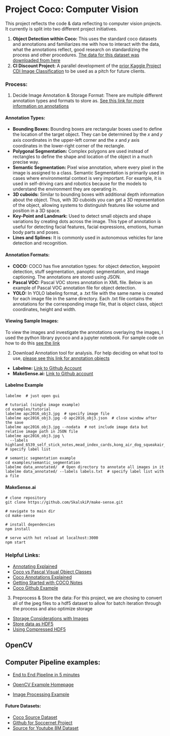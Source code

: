 # Project Coco: Computer Vision

This project reflects the code & data reflecting to computer vision projects.  It currently is split into two different project initiatives.

1. **Object Detection within Coco:** This uses the standard coco datasets and annotations and familiarizes me with how to interact with the data, what the annotations reflect, good research on standardizing the process and other procedures.  [The data for this dataset was downloaded from here](https://viso.ai/computer-vision/coco-dataset/)
2. **CI Discount Project:** A parallel development of the [prior Kaggle Project CDI Image Classification](https://www.kaggle.com/c/cdiscount-image-classification-challenge) to be used as a pitch for future clients.


### Process:

1. Decide Image Annotation & Storage Format:  There are multiple different annotation types and formats to store as. [See this link for more information on annotations](https://towardsdatascience.com/image-data-labelling-and-annotation-everything-you-need-to-know-86ede6c684b1)

#### Annotation Types:

- **Bounding Boxes:** Bounding boxes are rectangular boxes used to define the location of the target object. They can be determined by the 𝑥 and 𝑦 axis coordinates in the upper-left corner and the 𝑥 and 𝑦 axis coordinates in the lower-right corner of the rectangle.
- **Polygonal Segmentation:** Complex polygons are used instead of rectangles to define the shape and location of the object in a much precise way.
- **Semantic Segmentation:** Pixel wise annotation, where every pixel in the image is assigned to a class. Semantic Segmentation is primarily used in cases where environmental context is very important. For example, it is used in self-driving cars and robotics because for the models to understand the environment they are operating in.
- **3D cuboids:** Similar to bounding boxes with additional depth information about the object. Thus, with 3D cuboids you can get a 3D representation of the object, allowing systems to distinguish features like volume and position in a 3D space.
- **Key-Point and Landmark:** Used to detect small objects and shape variations by creating dots across the image. This type of annotation is useful for detecting facial features, facial expressions, emotions, human body parts and poses.
- **Lines and Splines:** It is commonly used in autonomous vehicles for lane detection and recognition.

#### Annotation Formats:

- **COCO:** COCO has five annotation types: for object detection, keypoint detection, stuff segmentation, panoptic segmentation, and image captioning. The annotations are stored using JSON.
- **Pascal VOC:** Pascal VOC stores annotation in XML file. Below is an example of Pascal VOC annotation file for object detection.
- **YOLO:**  In YOLO labeling format, a .txt file with the same name is created for each image file in the same directory. Each .txt file contains the annotations for the corresponding image file, that is object class, object coordinates, height and width.

#### Viewing Sample Images:
To view the images and investigate the annotations overlaying the images, I used the python library pycoco and a jupyter notebook.  For sample code on how to do this [see the link](https://stackoverflow.com/questions/50805634/how-to-create-mask-images-from-coco-dataset)


2. Download Annotation tool for analysis.  For help deciding on what tool to use, [please see this link for annotation objects](https://neptune.ai/blog/annotation-tool-comparison-deep-learning-data-annotation)

- **Labelme:** [Link to Github Account](https://github.com/wkentaro/labelme)
- **MakeSense.ai:** [Link to Github account](https://github.com/SkalskiP/make-sense#:~:text=makesense.ai%20is%20a%20free,to%20be%20truly%20cross%2Dplatform.)

#### Labelme Example

```
labelme  # just open gui

# tutorial (single image example)
cd examples/tutorial
labelme apc2016_obj3.jpg  # specify image file
labelme apc2016_obj3.jpg -O apc2016_obj3.json  # close window after the save
labelme apc2016_obj3.jpg --nodata  # not include image data but relative image path in JSON file
labelme apc2016_obj3.jpg \
  --labels highland_6539_self_stick_notes,mead_index_cards,kong_air_dog_squeakair_tennis_ball  # specify label list

# semantic segmentation example
cd examples/semantic_segmentation
labelme data_annotated/  # Open directory to annotate all images in it
labelme data_annotated/ --labels labels.txt  # specify label list with a file 
```

#### MakeSense.ai

```
# clone repository
git clone https://github.com/SkalskiP/make-sense.git

# navigate to main dir
cd make-sense

# install dependencies
npm install

# serve with hot reload at localhost:3000
npm start
```

### Helpful Links:

- [Annotating Explained](https://www.v7labs.com/blog/image-annotation-guide)
- [Coco vs Pascal Visual Object Classes](https://towardsdatascience.com/coco-data-format-for-object-detection-a4c5eaf518c5)
- [Coco Annotations Explained](https://opencv.org/introduction-to-the-coco-dataset/)
- [Getting Started with COCO Notes](https://towardsdatascience.com/getting-started-with-coco-dataset-82def99fa0b8)
- [Coco Github Example](https://github.com/cocodataset/cocoapi/blob/master/PythonAPI/pycocoDemo.ipynb)

3. Preprocess & Store the data: For this project, we are chosing to convert all of the jpeg files to a hdf5 dataset to allow for batch iteration through the process and also optimize storage

- [Storage Considerations with Images](https://realpython.com/storing-images-in-python/)
- [Store data as HDF5](https://github.com/thushv89/PreprocessingBenchmarkDatasets/blob/master/preprocess_cifar.py)
- [Using Compressed HDF5](https://blade6570.github.io/soumyatripathy/hdf5_blog.html)

## OpenCV


## Computer Pipeline examples:
- [End to End Pipeline in 5 minutes](https://towardsdatascience.com/end-to-end-computer-vision-pipeline-in-5-minutes-e43e47a9c04a)

- [OpenCV Example Homepage](https://www.geeksforgeeks.org/opencv-python-tutorial/)
- [Image Processing Example](https://medium.com/analytics-vidhya/image-processing-using-opencv-cnn-and-keras-backed-by-tensor-flow-c9adf22bb271)


#### Future Datasets:
- [Coco Source Dataset]()
- [Github for Soccernet Project](https://github.com/SilvioGiancola/SoccerNetv2-DevKit)
- [Source for Youtube 8M Dataset](https://medium.com/google-cloud/youtube-8m-dataset-c2ee9c79d136)